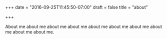 +++
date = "2016-09-25T11:45:50-07:00"
draft = false
title = "about"

+++


About me about me about me about me about me about me about me about me about me about me.
